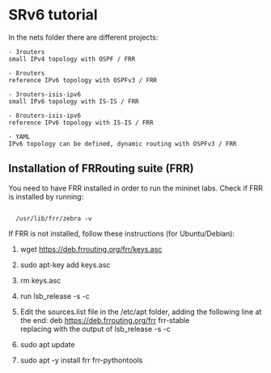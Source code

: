 # SRv6 tutorial

In the nets folder there are different projects:

```
- 3routers
small IPv4 topology with OSPF / FRR

- 8routers
reference IPv6 topology with OSPFv3 / FRR

- 3routers-isis-ipv6
small IPv6 topology with IS-IS / FRR

- 8routers-isis-ipv6
reference IPv6 topology with IS-IS / FRR

- YAML
IPv6 topology can be defined, dynamic routing with OSPFv3 / FRR

```

## Installation of FRRouting suite (FRR)

You need to have FRR installed in order to run the mininet labs.
Check if FRR is installed by running:
```
  
  /usr/lib/frr/zebra -v
```

If FRR is not installed, follow these instructions (for Ubuntu/Debian): 

1) wget https://deb.frrouting.org/frr/keys.asc

2) sudo apt-key add keys.asc

3) rm keys.asc

4) run lsb_release -s -c

5) Edit the sources.list file in the /etc/apt folder, adding the following line at the end: deb https://deb.frrouting.org/frr <release> frr-stable	
replacing <release> with the output of lsb_release -s -c 

6) sudo apt update

7) sudo apt -y install frr frr-pythontools


